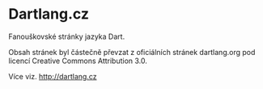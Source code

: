 # Dartlang.cz

Fanouškovské stránky jazyka Dart.

Obsah stránek byl částečně převzat z oficiálních stránek dartlang.org pod licencí Creative Commons Attribution 3.0.

Více viz. http://dartlang.cz
